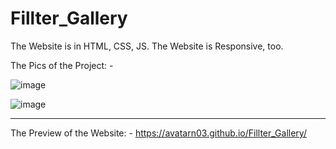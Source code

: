 # Fillter_Gallery
The Website is in HTML, CSS, JS. The Website is Responsive, too.


The Pics of the Project: -

![image](https://github.com/AvatarN03/Fillter_Gallery/assets/114817400/5786a548-9e73-40d4-9c7d-8ce0d31a76e0)


![image](https://github.com/AvatarN03/Fillter_Gallery/assets/114817400/728cffe2-a60c-4669-a91b-af44043e0e84)


-----------------------------------------------------------------------------------------------------------------------

The Preview of the Website: - https://avatarn03.github.io/Fillter_Gallery/


